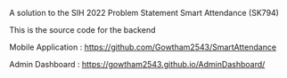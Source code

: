 A solution to the SIH 2022 Problem Statement Smart Attendance (SK794)  

This is the source code for the backend 

Mobile Application : https://github.com/Gowtham2543/SmartAttendance  

Admin Dashboard : https://gowtham2543.github.io/AdminDashboard/
